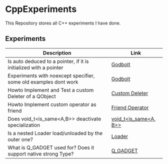 # CppExperiments

This Repository stores all C++ experiments I have done.

## Experiments

| Description  | Link |
| ------------- | ------------- |
| Is auto deduced to a pointer, if it is initialized with a pointer  | [Godbolt](https://godbolt.org/z/EPGP9x4qq)  |
| Experiments with noexcept specifier, some old examples dont work   | [Godbolt](https://godbolt.org/z/vzhqerbjq)  |
| Howto Implement and Test a custom Deleter of a QObject             | [Custom Deleter](src/0001_QObject_Custom_Deleter/CustomDeleter.md) |
| Howto Implement custom operator as friend                          | [Friend Operator](src/0002_Friend_Template_Operator/main.cpp) |
| Does void_t<is_same<A,B>> deactivate specialization                | [void_t<is_same<A, B>>](src/0003_void_t_with_is_same/main.cpp) |
| Is a nested Loader load/unloaded by the outer one?                 | [Loader](src/0004_QML_Component_With_URL/Loader.md) |
| What is Q_GADGET used for? Does it support native strong Type?     | [Q_GADGET](src/0005_Does_QGADGET_Support_Strong_Types/StrongType.md) |
